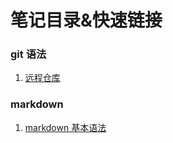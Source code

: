 # 笔记目录&快速链接

### git 语法
1. [远程仓库](https://github.com/xihahah/Notes/blob/master/git/远程仓库.md)

### markdown 
1. [markdown 基本语法](https://github.com/xihahah/Notes/blob/master/markdown/learn1.md)
